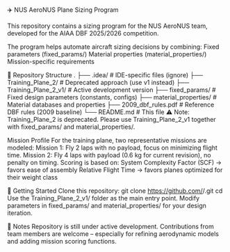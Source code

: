 ✈️ NUS AeroNUS Plane Sizing Program

This repository contains a sizing program for the NUS AeroNUS team, developed for the AIAA DBF 2025/2026 competition.

The program helps automate aircraft sizing decisions by combining:
Fixed parameters (fixed_params/)
Material properties (material_properties/)
Mission-specific requirements

📂 Repository Structure
.
├── .idea/                   # IDE-specific files (ignore)
├── Training_Plane_2/        # Deprecated approach (use v1 instead)
├── Training_Plane_2_v1/     # Active development version
├── fixed_params/            # Fixed design parameters (constants, configs)
├── material_properties/     # Material databases and properties
├── 2009_dbf_rules.pdf       # Reference DBF rules (2009 baseline)
└── README.md                # This file
⚠️ Note: Training_Plane_2 is deprecated. Please use Training_Plane_2_v1 together with fixed_params/ and material_properties/.

Mission Profile
For the training plane, two representative missions are modeled:
Mission 1: Fly 2 laps with no payload, focus on minimizing flight time.
Mission 2: Fly 4 laps with payload (0.6 kg for current revision), no penalty on timing.
Scoring is based on:
System Complexity Factor (SCF) → favors ease of assembly
Relative Flight Time → favors planes optimized for their weight class

🚀 Getting Started
Clone this repository:
git clone https://github.com/<your-username>/<repo-name>.git
cd <repo-name>
Use the Training_Plane_2_v1/ folder as the main entry point.
Modify parameters in fixed_params/ and material_properties/ for your design iteration.

📌 Notes
Repository is still under active development.
Contributions from team members are welcome – especially for refining aerodynamic models and adding mission scoring functions.

